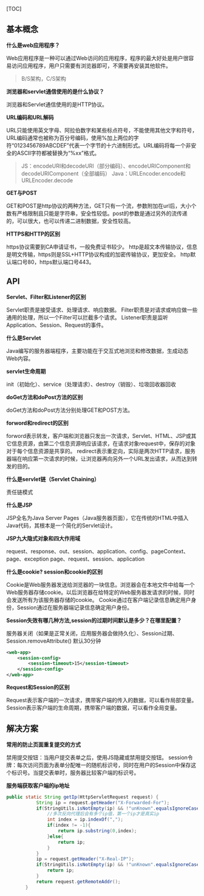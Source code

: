 [TOC]

## 基本概念

**什么是web应用程序？**

Web应用程序是一种可以通过Web访问的应用程序，程序的最大好处是用户很容易访问应用程序，用户只需要有浏览器即可，不需要再安装其他软件。
> B/S架构，C/S架构

**浏览器和servlet通信使用的是什么协议？**

浏览器和Servlet通信使用的是HTTP协议。

**URL编码和URL解码**

URL只能使用英文字母、阿拉伯数字和某些标点符号，不能使用其他文字和符号，
URL编码通常也被称为百分号编码，使用%加上两位的字符“0123456789ABCDEF”代表一个字节的十六进制形式。URL编码将每一个非安全的ASCII字符都被替换为“%xx”格式。
> JS：encodeURI和decodeURI（部分编码）、encodeURIComponent和decodeURIComponent（全部编码）
> Java：URLEncoder.encode和URLEncoder.decode

**GET与POST**

GET和POST是http协议的两种方法，GET只有一个流，参数附加在url后，大小个数有严格限制且只能是字符串，安全性较低。post的参数是通过另外的流传递的，可以很大，也可以传递二进制数据，安全性较高。

**HTTPS和HTTP的区别**

https协议需要到CA申请证书，一般免费证书较少。
http是超文本传输协议，信息是明文传输，https则是SSL+HTTP协议构成的加密传输协议，更加安全。
http默认端口号80，https默认端口号443。

## API

**Servlet、Filter和Listener的区别**

Servlet职责是接受请求、处理请求、响应数据。
Filter职责是对请求或响应做一些通用的处理，所以一个Filter可以拦截多个请求。
Listener职责是监听Application、Session、Request的事件。

**什么是Servlet**

Java编写的服务器端程序，主要功能在于交互式地浏览和修改数据，生成动态Web内容。

**servlet生命周期**

init（初始化）、service（处理请求）、destroy（销毁）、垃圾回收器回收

**doGet方法和doPost方法的区别**

doGet方法和doPost方法分别处理GET和POST方法。

**forword和redirect的区别**

forword表示转发，客户端和浏览器只发出一次请求，Servlet、HTML、JSP或其它信息资源，由第二个信息资源响应该请求，在请求对象request中，保存的对象对于每个信息资源是共享的。
redirect表示重定向，实际是两次HTTP请求，服务器端在响应第一次请求的时候，让浏览器再向另外一个URL发出请求，从而达到转发的目的。

**什么是servlet链（Servlet Chaining）**

责任链模式

**什么是JSP**

JSP全名为Java Server Pages（Java服务器页面），它在传统的HTML中插入Java代码，其根本是一个简化的Servlet设计。

**JSP九大隐式对象和四大作用域**

request、response、out、session、application、config、pageContext、page、exception
page、request、session、application

**什么是cookie? session和cookie的区别**

Cookie是Web服务器发送给浏览器的一块信息。浏览器会在本地文件中给每一个Web服务器存储cookie。以后浏览器在给特定的Web服务器发请求的时候，同时会发送所有为该服务器存储的cookie。
Cookie通过在客户端记录信息确定用户身份，Session通过在服务器端记录信息确定用户身份。

**Session失效有哪几种方法,session的过期时间默认是多少？在哪里配置？**

服务器关闭（如果是正常关闭，应用服务器会做持久化）、Session过期、Session.removeAttribute()
默认30分钟
```xml
<web-app>
    <session-config>
        <session-timeout>15</session-timeout>
    </session-config>
</web-app>
```

**Request和Session的区别**

Request表示客户端的一次请求，携带客户端的传入的数据，可以看作局部变量。
Session表示客户端的生命周期，携带客户端的数据，可以看作全局变量。

## 解决方案

**常用的防止页面重复提交的方式**

禁用提交按钮：当用户提交表单之后，使用JS隐藏或禁用提交按钮。
session令牌：每次访问页面为表单分配唯一的随机标识号，同时在用户的Session中保存这个标识号。当提交表单时，服务器比较客户端的标识号。

**服务端获取客户端的ip地址**

```java
public static String getIp(HttpServletRequest request) {
           String ip = request.getHeader("X-Forwarded-For");
           if(StringUtils.isNotEmpty(ip) && !"unKnown".equalsIgnoreCase(ip)){
               //多次反向代理后会有多个ip值，第一个ip才是真实ip
               int index = ip.indexOf(",");
               if(index != -1){
                   return ip.substring(0,index);
               }else{
                   return ip;
               }
           }
           ip = request.getHeader("X-Real-IP");
           if(StringUtils.isNotEmpty(ip) && !"unKnown".equalsIgnoreCase(ip)){
               return ip;
           }
           return request.getRemoteAddr();
       }
```